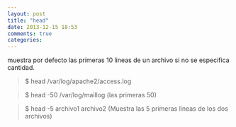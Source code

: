 ```yaml
---
layout: post
title: "head"
date: 2013-12-15 18:53
comments: true
categories: 
---
```

muestra por defecto las primeras 10 lineas de un archivo si no se especifica cantidad. 

>$ head /var/log/apache2/access.log

>$ head -50 /var/log/maillog  (las primeras 50)

>$ head -5 archivo1 archivo2 (Muestra las 5 primeras lineas de los dos archivos)

